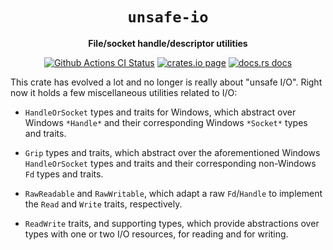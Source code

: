 <div align="center">
  <h1><code>unsafe-io</code></h1>

  <p>
    <strong>File/socket handle/descriptor utilities</strong>
  </p>

  <p>
    <a href="https://github.com/sunfishcode/unsafe-io/actions?query=workflow%3ACI"><img src="https://github.com/sunfishcode/unsafe-io/workflows/CI/badge.svg" alt="Github Actions CI Status" /></a>
    <a href="https://crates.io/crates/unsafe-io"><img src="https://img.shields.io/crates/v/unsafe-io.svg" alt="crates.io page" /></a>
    <a href="https://docs.rs/unsafe-io"><img src="https://docs.rs/unsafe-io/badge.svg" alt="docs.rs docs" /></a>
  </p>
</div>

This crate has evolved a lot and no longer is really about "unsafe I/O".
Right now it holds a few miscellaneous utilities related to I/O:

 - `HandleOrSocket` types and traits for Windows, which abstract over Windows
   `*Handle*` and their corresponding Windows `*Socket*` types and traits.

 - `Grip` types and traits, which abstract over the aforementioned Windows
   `HandleOrSocket` types and traits and their corresponding non-Windows `Fd`
   types and traits.

 - `RawReadable` and `RawWritable`, which adapt a raw `Fd`/`Handle` to
   implement the `Read` and `Write` traits, respectively.

 - `ReadWrite` traits, and supporting types, which provide abstractions over
   types with one or two I/O resources, for reading and for writing.
